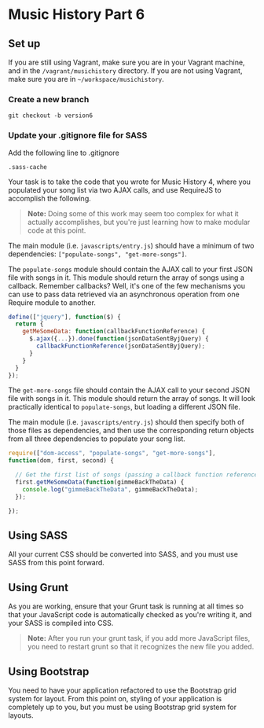 # Music History Part 6

## Set up

If you are still using Vagrant, make sure you are in your Vagrant machine, and in the `/vagrant/musichistory` directory. If you are not using Vagrant, make sure you are in `~/workspace/musichistory`.

### Create a new branch

`git checkout -b version6`

### Update your .gitignore file for SASS

Add the following line to .gitignore

```
.sass-cache
```

Your task is to take the code that you wrote for Music History 4, where you populated your song list via two AJAX calls, and use RequireJS to accomplish the following.

> **Note:** Doing some of this work may seem too complex for what it actually accomplishes, but you're just learning how to make modular code at this point.

The main module (i.e. `javascripts/entry.js`) should have a minimum of two dependencies: `["populate-songs", "get-more-songs"]`.

The `populate-songs` module should contain the AJAX call to your first JSON file with songs in it. This module should return the array of songs using a callback. Remember callbacks?  Well, it's one of the few mechanisms you can use to pass data retrieved via an asynchronous operation from one Require module to another.

```js
define(["jquery"], function($) {
  return {
    getMeSomeData: function(callbackFunctionReference) {
      $.ajax({...}).done(function(jsonDataSentByjQuery) {
        callbackFunctionReference(jsonDataSentByjQuery);
      }
    }
  }
});
```

The `get-more-songs` file should contain the AJAX call to your second JSON file with songs in it. This module should return the array of songs. It will look practically identical to `populate-songs`, but loading a different JSON file.

The main module (i.e. `javascripts/entry.js`) should then specify both of those files as dependencies, and then use the corresponding return objects from all three dependencies to populate your song list.

```js
require(["dom-access", "populate-songs", "get-more-songs"], 
function(dom, first, second) {

  // Get the first list of songs (passing a callback function reference)
  first.getMeSomeData(function(gimmeBackTheData) {
    console.log("gimmeBackTheData", gimmeBackTheData);
  });

}); 
```

## Using SASS

All your current CSS should be converted into SASS, and you must use SASS from this point forward.

## Using Grunt

As you are working, ensure that your Grunt task is running at all times so that your JavaScript code is automatically checked as you're writing it, and your SASS is compiled into CSS.

> **Note:** After you run your grunt task, if you add more JavaScript files, you need to restart grunt so that it recognizes the new file you added.

## Using Bootstrap

You need to have your application refactored to use the Bootstrap grid system for layout. From this point on, styling of your application is completely up to you, but you must be using Bootstrap grid system for layouts.
